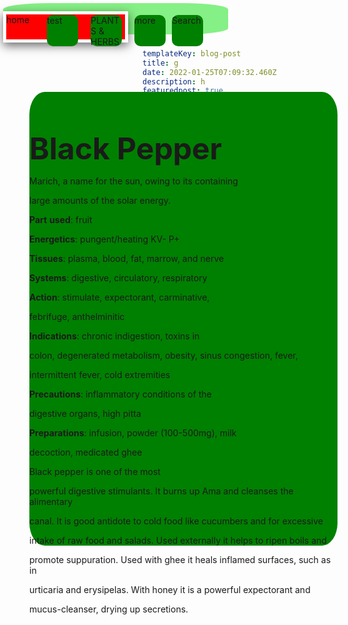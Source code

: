 ```yaml
---
templateKey: blog-post
title: g
date: 2022-01-25T07:09:32.460Z
description: h
featuredpost: true
featuredimage: /img/10091394.jpg
tags:
  - p
---
```

<!--StartFragment-->

<!--StartFragment-->



<html>



<head>



<meta http-equiv="Content-Language" content="en-us">



<meta http-equiv="Content-Type" content="text/html; charset=windows-1252">



<title>New Page 1</title>



</head>



<style>



.head{



position: absolute;

width: 360px;

height: 50px;

z-index: 1;

left: 5px;

top: 5px;

border-radius: 20%;

background-color:#85f085;



}



.home{



position: absolute;

width: 50px;

height: 50px;

z-index: 1;

left: 0px;

top: 25%;

width: 200px;

background-color: red;

box-sizing: border-box;

border: 5px solid white;

overflow: hidden;

box-shadow: 0px 5px 15px 0px rgba(0, 0, 0, 0.6);



}



.test{



position: absolute;

width: 50px;

height: 50px;

z-index: 1;

left: 70px;

top: 19px; border-radius: 20%;

background-color:#008000;



}



.herb{



position: absolute;

width: 50px;

height: 50px;

z-index: 1;

left: 140px;

top: 19px; border-radius: 20%;

background-color:#008000;



}



.more {



position: absolute;

width: 50px;

height: 50px;

z-index: 1;

left: 210px;

top: 19px; border-radius: 20%;

background-color:#008000;



}



.search{



position: absolute;

width: 50px;

height: 50px;

z-index: 1;

left: 270px;

top: 19px; border-radius: 20%;

background-color:#008000;



}



.topic{



position: absolute;

width: 493px;

height: 726px;

z-index: 2;

left: 47px;

top: 147px;

background-image: url('linear-gradient(to%20right%20top,%20#3520c7, #7055d5, #9c87e2, #c6b9ec, #eeecf4');

border-radius:5%; right:100px;

background-color:#008000



}



.subscribe {



position: absolute;

width: 100px;

height: 63px;

z-index: 1;

left: 427px;

top: 19px; border-radius: 20%;

background-color:#008000;



}



.old{



position: absolute;

width: 100px;

height: 63px;

z-index: 1;

left: 450px;

top: 19px; border-radius: 20%;

background-color:#008000;



}



</style>



<body>



<div class="head">



<div class="home">home</div>



<div class="test">test</div>



<div class="herb">PLANTS & HERBS</div>



<div class="more">more</div>



<div class="search">Search</div>



</div>



<div class="TOPIC">



<div id="SUBSCRIBE">



&nbsp;</div>



<header style="box-sizing: inherit; display: flex; margin-bottom: 1em; color: rgb(74, 74, 74); font-family: BlinkMacSystemFont, -apple-system, &quot;Segoe UI&quot;, Roboto, Oxygen, Ubuntu, Cantarell, &quot;Fira Sans&quot;, &quot;Droid Sans&quot;, &quot;Helvetica Neue&quot;, Helvetica, Arial, sans-serif; font-size: 16px; font-style: normal; font-variant-ligatures: normal; font-variant-caps: normal; font-weight: 400; letter-spacing: normal; orphans: 2; text-align: center; text-indent: 0px; text-transform: none; white-space: normal; widows: 2; word-spacing: 0px; -webkit-text-stroke-width: 0px; text-decoration-thickness: initial; text-decoration-style: initial; text-decoration-color: initial;">



</header>



<p class="MsoNormal"><b><font size="7">Black Pepper </font></b></p>



<p class="MsoNormal">Marich, a name for the sun, owing to its containing



large amounts of the solar energy.</p>



<p class="MsoNormal"><b>Part</b> <b>used</b>: fruit</p>



<p class="MsoNormal"><b>Energetics</b>: pungent/heating KV- P+</p>



<p class="MsoNormal"><b>Tissues</b>: plasma, blood, fat, marrow, and nerve</p>



<p class="MsoNormal"><b>Systems</b>: digestive, circulatory, respiratory</p>



<p class="MsoNormal"><b>Action</b>: stimulate, expectorant, carminative,



febrifuge, anthelminitic</p>



<p class="MsoNormal"><b>Indications</b>: chronic indigestion, toxins in



colon, degenerated metabolism, obesity, sinus congestion, fever,



intermittent fever, cold extremities</p>



<p class="MsoNormal"><b>Precautions</b>: inflammatory conditions of the



digestive organs, high pitta</p>



<p class="MsoNormal"><b>Preparations</b>: infusion, powder (100-500mg), milk



decoction, medicated ghee</p>



<p class="MsoNormal" align="justify">Black pepper is one of the most



powerful digestive stimulants. It burns up Ama and cleanses the alimentary



canal. It is good antidote to cold food like cucumbers and for excessive



intake of raw food and salads. Used externally it helps to ripen boils and



promote suppuration. Used with ghee it heals inflamed surfaces, such as in



urticaria and erysipelas. With honey it is a powerful expectorant and



mucus-cleanser, drying up secretions. &nbsp;</p>



<p>&nbsp;&nbsp;</div>



</body>



</html>



<!--EndFragment-->

<!--EndFragment-->